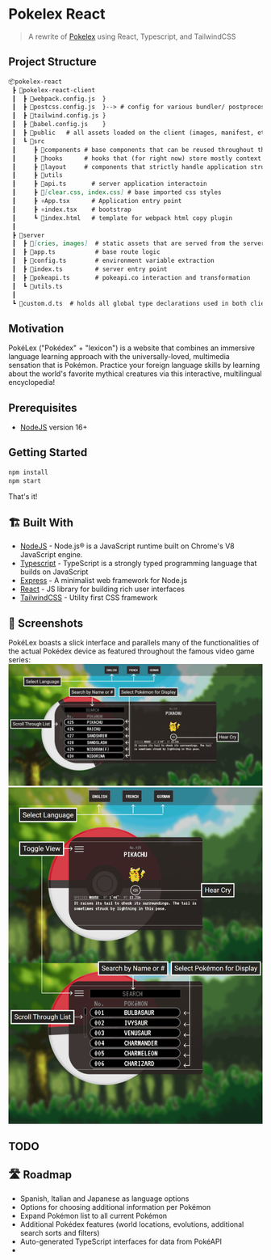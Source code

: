 # Pokelex React

> A rewrite of [Pokelex](https://github.com/zshawdev/pokelex) using React, Typescript, and TailwindCSS

## Project Structure

```md
📦pokelex-react
 ┣ 📂pokelex-react-client 
 ┃  ┣ 📙webpack.config.js  }
 ┃  ┣ 📙postcss.config.js  }--> # config for various bundler/ postprocessing tools
 ┃  ┣ 📙tailwind.config.js }
 ┃  ┣ 📙babel.config.js    }
 ┃  ┣ 📂public   # all assets loaded on the client (images, manifest, etc)
 ┃  ┗ 📂src
 ┃     ┣ 📂components # base components that can be reused throughout the application            
 ┃     ┣ 📂hooks      # hooks that (for right now) store mostly context objects
 ┃     ┣ 📂layout     # components that strictly handle application structure/ layout
 ┃     ┣ 📂utils
 ┃     ┣ 📘api.ts       # server application interactoin
 ┃     ┣ 📔[clear.css, index.css] # base imported css styles
 ┃     ┣ ⚛️App.tsx      # Application entry point
 ┃     ┣ ⚛️index.tsx    # bootstrap
 ┃     ┗ 📄index.html   # template for webpack html copy plugin
 ┃
 ┣ 📂server 
 ┃  ┣ 📂[cries, images]  # static assets that are served from the server
 ┃  ┣ 📘app.ts           # base route logic
 ┃  ┣ 📘config.ts        # environment variable extraction
 ┃  ┣ 📘index.ts         # server entry point
 ┃  ┣ 📘pokeapi.ts       # pokeapi.co interaction and transformation
 ┃  ┗ 📘utils.ts
 ┃ 
 ┗ 📜custom.d.ts  # holds all global type declarations used in both client and server
```

## Motivation

PokéLex ("Pokédex" + "lexicon") is a website that combines an immersive language learning approach with the universally-loved, multimedia sensation that is Pokémon. Practice your foreign language skills by learning about the world's favorite mythical creatures via this interactive, multilingual encyclopedia!

## Prerequisites

* [NodeJS](https://nodejs.org/en/download/) version 16+

## Getting Started

```bash
npm install
npm start
```

That's it!

## 🏗 Built With

* [NodeJS](https://nodejs.org/en/) - Node.js® is a JavaScript runtime built on Chrome's V8 JavaScript engine.
* [Typescript](https://www.typescriptlang.org/) - TypeScript is a strongly typed programming language that builds on JavaScript
* [Express](https://expressjs.com/) - A minimalist web framework for Node.js
* [React](https://reactjs.org/) - JS library for building rich user interfaces
* [TailwindCSS](https://tailwindcss.com/) - Utility first CSS framework

## 📸 Screenshots

PokéLex boasts a slick interface and parallels many of the functionalities of the actual Pokédex device as featured throughout the famous video game series:
![Base Features](repo-resources/pokedex-readme.png)
![Other Features](repo-resources/pokedex-readme-m.png)

## TODO

## 🛣 Roadmap

* Spanish, Italian and Japanese as language options
* Options for choosing additional information per Pokémon
* Expand Pokémon list to all current Pokémon
* Additional Pokédex features (world locations, evolutions, additional search sorts and filters)
* Auto-generated TypeScript interfaces for data from PokéAPI
* 
